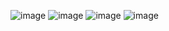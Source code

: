 ![image](https://github.com/user-attachments/assets/3d229c26-c32d-46a7-bd9b-69f489de484c)
![image](https://github.com/user-attachments/assets/d0b96be1-dfd5-4479-a960-15a66a9b25ca)
![image](https://github.com/user-attachments/assets/2f311fd7-1647-4b57-8987-f23f34afdc07)
![image](https://github.com/user-attachments/assets/17bf0392-b0db-4f82-9379-17d6e253caa0)

